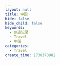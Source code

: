 ```yaml
---
layout: null
title: 中国
hide: false
hide_child: false
keywords:
  - 旅途记录
  - Travel
  - 中国
categories:
  - Travel
create_time: 1730370982
---
```



